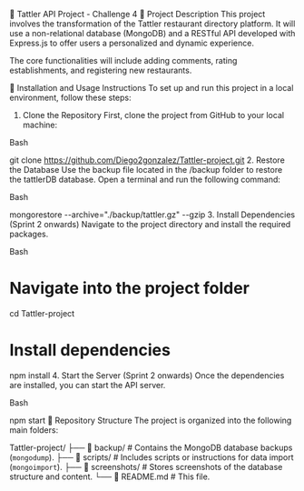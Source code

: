 
🌮 Tattler API Project - Challenge 4
📖 Project Description
This project involves the transformation of the Tattler restaurant directory platform. It will use a non-relational database (MongoDB) and a RESTful API developed with Express.js to offer users a personalized and dynamic experience.

The core functionalities will include adding comments, rating establishments, and registering new restaurants.

🚀 Installation and Usage Instructions
To set up and run this project in a local environment, follow these steps:

1. Clone the Repository
   First, clone the project from GitHub to your local machine:

Bash

git clone https://github.com/Diego2gonzalez/Tattler-project.git
2. Restore the Database
   Use the backup file located in the /backup folder to restore the tattlerDB database. Open a terminal and run the following command:

Bash

mongorestore --archive="./backup/tattler.gz" --gzip
3. Install Dependencies (Sprint 2 onwards)
   Navigate to the project directory and install the required packages.

Bash

# Navigate into the project folder
cd Tattler-project

# Install dependencies
npm install
4. Start the Server (Sprint 2 onwards)
   Once the dependencies are installed, you can start the API server.

Bash

npm start
📁 Repository Structure
The project is organized into the following main folders:

Tattler-project/
├── 📂 backup/         # Contains the MongoDB database backups (`mongodump`).
├── 📂 scripts/        # Includes scripts or instructions for data import (`mongoimport`).
├── 📂 screenshots/    # Stores screenshots of the database structure and content.
└── 📄 README.md        # This file.
